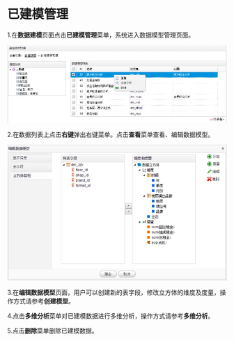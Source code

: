 # 已建模管理

1.在**数据建模**页面点击**已建模管理**菜单，系统进入数据模型管理页面。

![](/assets/import16.png)

2.在数据列表上点击**右键**弹出右键菜单。点击**查看**菜单查看、编辑数据模型。

![](/assets/import17.png)

3.在**编辑数据模型**页面，用户可以创建新的表字段，修改立方体的维度及度量，操作方式请参考**创建模型**。

4.点击**多维分析**菜单对已建模数据进行多维分析，操作方式请参考**多维分析**。

5.点击**删除**菜单删除已建模数据。

